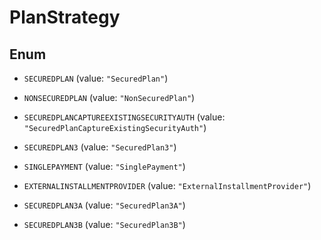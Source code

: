 
# PlanStrategy

## Enum


* `SECUREDPLAN` (value: `"SecuredPlan"`)

* `NONSECUREDPLAN` (value: `"NonSecuredPlan"`)

* `SECUREDPLANCAPTUREEXISTINGSECURITYAUTH` (value: `"SecuredPlanCaptureExistingSecurityAuth"`)

* `SECUREDPLAN3` (value: `"SecuredPlan3"`)

* `SINGLEPAYMENT` (value: `"SinglePayment"`)

* `EXTERNALINSTALLMENTPROVIDER` (value: `"ExternalInstallmentProvider"`)

* `SECUREDPLAN3A` (value: `"SecuredPlan3A"`)

* `SECUREDPLAN3B` (value: `"SecuredPlan3B"`)



